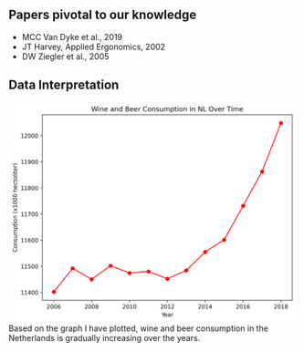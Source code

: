 ## Papers pivotal to our knowledge
* MCC Van Dyke et al., 2019
* JT Harvey, Applied Ergonomics, 2002
* DW Ziegler et al., 2005

## Data Interpretation
![alt text](./wine_consumption.png)
Based on the graph I have plotted, wine and beer consumption in the Netherlands is gradually increasing over the years.